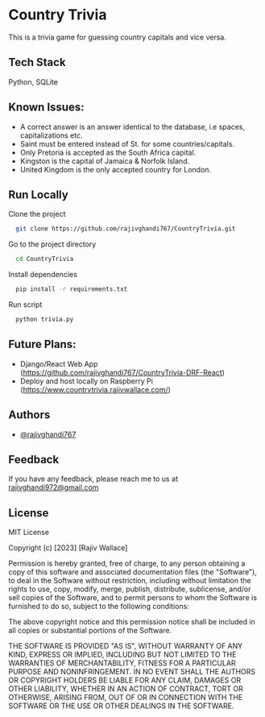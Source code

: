 # __Country Trivia__

This is a trivia game for guessing country capitals and vice versa.


## Tech Stack

Python, SQLite


## Known Issues:

- A correct answer is an answer identical to the database, i.e spaces,  capitalizations etc.
- Saint must be entered instead of St. for some countries/capitals.
- Only Pretoria is accepted as the South Africa capital.
- Kingston is the capital of Jamaica & Norfolk Island.
- United Kingdom is the only accepted country for London.

## Run Locally

Clone the project

```bash
  git clone https://github.com/rajivghandi767/CountryTrivia.git
```

Go to the project directory

```bash
  cd CountryTrivia
```

Install dependencies

```bash
  pip install -r requirements.txt
```

Run script

```bash
  python trivia.py
```


## Future Plans:

- Django/React Web App (https://github.com/rajivghandi767/CountryTrivia-DRF-React)
- Deploy and host locally on Raspberry Pi (https://www.countrytrivia.rajivwallace.com/)

## Authors

- [@rajivghandi767](https://github.com/rajivghandi767)


## Feedback

If you have any feedback, please reach me to us at rajivghandi972@gmail.com


## License

MIT License

Copyright (c) [2023] [Rajiv Wallace]

Permission is hereby granted, free of charge, to any person obtaining a copy
of this software and associated documentation files (the "Software"), to deal
in the Software without restriction, including without limitation the rights
to use, copy, modify, merge, publish, distribute, sublicense, and/or sell
copies of the Software, and to permit persons to whom the Software is
furnished to do so, subject to the following conditions:

The above copyright notice and this permission notice shall be included in all
copies or substantial portions of the Software.

THE SOFTWARE IS PROVIDED "AS IS", WITHOUT WARRANTY OF ANY KIND, EXPRESS OR
IMPLIED, INCLUDING BUT NOT LIMITED TO THE WARRANTIES OF MERCHANTABILITY,
FITNESS FOR A PARTICULAR PURPOSE AND NONINFRINGEMENT. IN NO EVENT SHALL THE
AUTHORS OR COPYRIGHT HOLDERS BE LIABLE FOR ANY CLAIM, DAMAGES OR OTHER
LIABILITY, WHETHER IN AN ACTION OF CONTRACT, TORT OR OTHERWISE, ARISING FROM,
OUT OF OR IN CONNECTION WITH THE SOFTWARE OR THE USE OR OTHER DEALINGS IN THE
SOFTWARE.